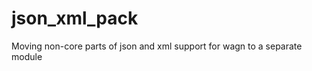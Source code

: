 json_xml_pack
=============

Moving non-core parts of json and xml support for wagn to a separate module